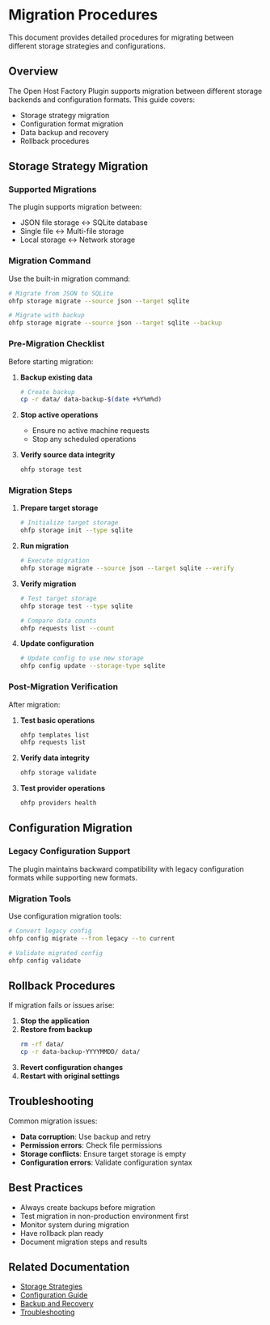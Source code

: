 # Migration Procedures

This document provides detailed procedures for migrating between different storage strategies and configurations.

## Overview

The Open Host Factory Plugin supports migration between different storage backends and configuration formats. This guide covers:

- Storage strategy migration
- Configuration format migration
- Data backup and recovery
- Rollback procedures

## Storage Strategy Migration

### Supported Migrations

The plugin supports migration between:

- JSON file storage <-> SQLite database
- Single file <-> Multi-file storage
- Local storage <-> Network storage

### Migration Command

Use the built-in migration command:

```bash
# Migrate from JSON to SQLite
ohfp storage migrate --source json --target sqlite

# Migrate with backup
ohfp storage migrate --source json --target sqlite --backup
```

### Pre-Migration Checklist

Before starting migration:

1. **Backup existing data**
   ```bash
   # Create backup
   cp -r data/ data-backup-$(date +%Y%m%d)
   ```

2. **Stop active operations**
   - Ensure no active machine requests
   - Stop any scheduled operations

3. **Verify source data integrity**
   ```bash
   ohfp storage test
   ```

### Migration Steps

1. **Prepare target storage**
   ```bash
   # Initialize target storage
   ohfp storage init --type sqlite
   ```

2. **Run migration**
   ```bash
   # Execute migration
   ohfp storage migrate --source json --target sqlite --verify
   ```

3. **Verify migration**
   ```bash
   # Test target storage
   ohfp storage test --type sqlite
   
   # Compare data counts
   ohfp requests list --count
   ```

4. **Update configuration**
   ```bash
   # Update config to use new storage
   ohfp config update --storage-type sqlite
   ```

### Post-Migration Verification

After migration:

1. **Test basic operations**
   ```bash
   ohfp templates list
   ohfp requests list
   ```

2. **Verify data integrity**
   ```bash
   ohfp storage validate
   ```

3. **Test provider operations**
   ```bash
   ohfp providers health
   ```

## Configuration Migration

### Legacy Configuration Support

The plugin maintains backward compatibility with legacy configuration formats while supporting new formats.

### Migration Tools

Use configuration migration tools:

```bash
# Convert legacy config
ohfp config migrate --from legacy --to current

# Validate migrated config
ohfp config validate
```

## Rollback Procedures

If migration fails or issues arise:

1. **Stop the application**
2. **Restore from backup**
   ```bash
   rm -rf data/
   cp -r data-backup-YYYYMMDD/ data/
   ```
3. **Revert configuration changes**
4. **Restart with original settings**

## Troubleshooting

Common migration issues:

- **Data corruption**: Use backup and retry
- **Permission errors**: Check file permissions
- **Storage conflicts**: Ensure target storage is empty
- **Configuration errors**: Validate configuration syntax

## Best Practices

- Always create backups before migration
- Test migration in non-production environment first
- Monitor system during migration
- Have rollback plan ready
- Document migration steps and results

## Related Documentation

- [Storage Strategies](../user_guide/storage_strategies.md)
- [Configuration Guide](../user_guide/configuration.md)
- [Backup and Recovery](backup_recovery.md)
- [Troubleshooting](../user_guide/troubleshooting.md)
